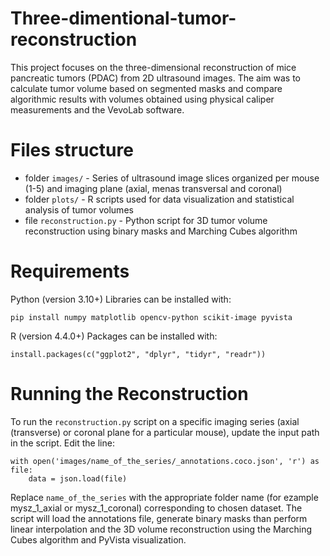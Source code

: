 # Three-dimentional-tumor-reconstruction

This project focuses on the three-dimensional reconstruction of mice pancreatic tumors (PDAC) from 2D ultrasound images.
The aim was to calculate tumor volume based on segmented masks and compare algorithmic results with volumes obtained using physical caliper measurements and the VevoLab software.

# Files structure
- folder `images/` - Series of ultrasound image slices organized per mouse (1-5) and imaging plane (axial, menas transversal and coronal)
- folder `plots/` - R scripts used for data visualization and statistical analysis of tumor volumes
- file `reconstruction.py` - Python script for 3D tumor volume reconstruction using binary masks and Marching Cubes algorithm

# Requirements

Python (version 3.10+)
Libraries can be installed with:
```
pip install numpy matplotlib opencv-python scikit-image pyvista
```
R (version 4.4.0+)
Packages can be installed with:
```
install.packages(c("ggplot2", "dplyr", "tidyr", "readr"))
```

# Running the Reconstruction
To run the `reconstruction.py` script on a specific imaging series (axial (transverse) or coronal plane for a particular mouse), update the input path in the script. Edit the line:
```
with open('images/name_of_the_series/_annotations.coco.json', 'r') as file:
    data = json.load(file)
```
Replace `name_of_the_series` with the appropriate folder name (for ezample mysz_1_axial or mysz_1_coronal) corresponding to chosen dataset.
The script will load the annotations file, generate binary masks than perform linear interpolation and the 3D volume reconstruction using the Marching Cubes algorithm and PyVista visualization.




